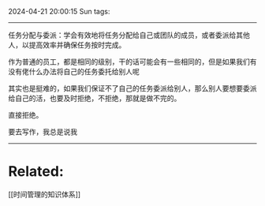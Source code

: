 2024-04-21 20:00:15 Sun 
tags: 

----
任务分配与委派：学会有效地将任务分配给自己或团队的成员，或者委派给其他人，以提高效率并确保任务按时完成。

作为普通的员工，都是相同的级别，干的话可能会有一些相同的，但是如果我们有没有佬什么办法将自己的任务委托给别人呢

其实也是挺难的，如果我们保证不了自己的任务委派给别人，那么别人要想要委派给自己的活，也要及时拒绝，不拒绝，那就是做不完的。

直接拒绝。

要去写作，我总是说我



---
# Related:
[[时间管理的知识体系]]